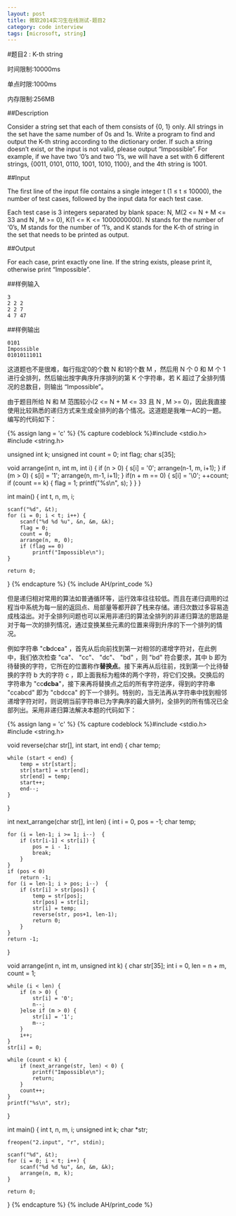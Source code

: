 ```yaml
---
layout: post
title: 微软2014实习生在线测试-题目2
category: code interview
tags: [microsoft, string]
---
```

#题目2 : K-th string

时间限制:10000ms

单点时限:1000ms

内存限制:256MB

##Description

Consider a string set that each of them consists of {0, 1} only. All strings in the set have the same number of 0s and 1s. Write a program to find and output the K-th string according to the dictionary order. If such a string doesn’t exist, or the input is not valid, please output “Impossible”. For example, if we have two ‘0’s and two ‘1’s, we will have a set with 6 different strings, {0011, 0101, 0110, 1001, 1010, 1100}, and the 4th string is 1001.

<!-- excerpt -->

##Input

The first line of the input file contains a single integer t (1 ≤ t ≤ 10000), the number of test cases, followed by the input data for each test case.

Each test case is 3 integers separated by blank space: N, M(2 <= N + M <= 33 and N , M >= 0), K(1 <= K <= 1000000000). N stands for the number of ‘0’s, M stands for the number of ‘1’s, and K stands for the K-th of string in the set that needs to be printed as output.

##Output

For each case, print exactly one line. If the string exists, please print it, otherwise print “Impossible”.


##样例输入

    3
    2 2 2
    2 2 7
    4 7 47

##样例输出

    0101
    Impossible
    01010111011

这道题也不是很难，每行指定0的个数 N 和1的个数 M ，然后用 N 个 0 和 M 个 1 进行全排列，然后输出按字典序升序排列的第 K 个字符串，若 K 超过了全排列情况的总数目，则输出 “Impossible”。

由于题目所给 N 和 M 范围较小(2 <= N + M <= 33 且 N , M >= 0)，因此我直接使用比较熟悉的递归方式来生成全排列的各个情况。这道题是我唯一AC的一题。编写的代码如下：

{% assign lang = 'c' %}
{% capture codeblock %}#include <stdio.h>
#include <string.h>

unsigned int k;
unsigned int count = 0;
int flag;
char s[35];

void arrange(int n, int m, int i) 
{
    if (n > 0) {
        s[i] = '0';
        arrange(n-1, m, i+1);
    }
    if (m > 0) {
        s[i] = '1';
        arrange(n, m-1, i+1);
    }
    if(n + m == 0) {
        s[i] = '\0';
        ++count;
        if (count == k) {
            flag = 1;
            printf("%s\n", s);
        }
    } 
}

int main()
{
    int t, n, m, i;
        
    scanf("%d", &t);
    for (i = 0; i < t; i++) {
        scanf("%d %d %u", &n, &m, &k);
        flag = 0;
        count = 0;
        arrange(n, m, 0);
        if (flag == 0)
            printf("Impossible\n");
    }

    return 0;
}
{% endcapture %}
{% include AH/print_code %}

但是递归相对常用的算法如普通循环等，运行效率往往较低。而且在递归调用的过程当中系统为每一层的返回点、局部量等都开辟了栈来存储。递归次数过多容易造成栈溢出。对于全排列问题也可以采用非递归的算法全排列的非递归算法的思路是对于每一次的排列情况，通过变换某些元素的位置来得到升序的下一个排列的情况。

例如字符串 "c**b**dc**c**a" ，首先从后向前找到第一对相邻的递增字符对，在此例中，我们依次检查 "ca"、 "cc"、 "dc"、 "bd" ，则 "bd" 符合要求，其中 b 即为待替换的字符，它所在的位置称作**替换点**。接下来再从后往前，找到第一个比待替换的字符 b 大的字符 c ，即上面我标为粗体的两个字符，将它们交换。交换后的字符串为 "cc**dcba**"，接下来再将替换点之后的所有字符逆序，得到的字符串 "ccabcd" 即为 "cbdcca" 的下一个排列。特别的，当无法再从字符串中找到相邻递增字符对时，则说明当前字符串已为字典序的最大排列，全排列的所有情况已全部列出。采用非递归算法解决本题的代码如下：

{% assign lang = 'c' %}
{% capture codeblock %}#include <stdio.h>
#include <string.h>

void reverse(char str[], int start, int end)
{
    char temp;

    while (start < end) {
        temp = str[start];
        str[start] = str[end];
        str[end] = temp;
        start++;
        end--;
    }
}

int next_arrange(char str[], int len)
{
    int i = 0, pos = -1;
    char temp;

    for (i = len-1; i >= 1; i--)  {
        if (str[i-1] < str[i]) {
            pos = i - 1;
            break;
        }
    }
    if (pos < 0)
        return -1;
    for (i = len-1; i > pos; i--)  {
        if (str[i] > str[pos]) {
            temp = str[pos];
            str[pos] = str[i];
            str[i] = temp;
            reverse(str, pos+1, len-1);
            return 0;
        }
    }
    return -1;
}

void arrange(int n, int m, unsigned int k) 
{
    char str[35];
    int i = 0, len = n + m, count = 1;

    while (i < len) {
        if (n > 0) {
            str[i] = '0';
            n--;
        }else if (m > 0) {
            str[i] = '1';
            m--;
        }
        i++;
    }
    str[i] = 0;

    while (count < k) {
        if (next_arrange(str, len) < 0) {
            printf("Impossible\n");
            return;
        }
        count++;
    }
    printf("%s\n", str);
}

int main()
{
    int t, n, m, i;
    unsigned int k;
    char *str;

    freopen("2.input", "r", stdin);
        
    scanf("%d", &t);
    for (i = 0; i < t; i++) {
        scanf("%d %d %u", &n, &m, &k);
        arrange(n, m, k);
    }

    return 0;
}
{% endcapture %}
{% include AH/print_code %}